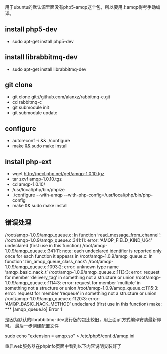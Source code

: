 用于ubuntu的默认源里面没有php5-amqp这个包，所以要用上amqp得考手动编译。

## install php5-dev
 * sudo apt-get install php5-dev

## install librabbitmq-dev
 * sudo apt-get install librabbitmq-dev


## git clone 
 * git clone git://github.com/alanxz/rabbitmq-c.git
 * cd rabbitmq-c
 * git submodule init
 * git submodule update

## configure 
* autoreconf -i && ./configure 
* make && sudo make install

## install php-ext
 * wget http://pecl.php.net/get/amqp-1.0.10.tgz
 * tar zxvf amqp-1.0.10.tgz
 * cd amqp-1.0.10/ 
 * /usr/local/php/bin/phpize
 * ./configure --with-amqp --with-php-config=/usr/local/php/bin/php-config
 * make && sudo make install

 
## 错误处理
/root/amqp-1.0.9/amqp_queue.c: In function ‘read_message_from_channel’:
/root/amqp-1.0.9/amqp_queue.c:341:11: error: ‘AMQP_FIELD_KIND_U64’ undeclared (first use in this function)
/root/amqp-1.0.9/amqp_queue.c:341:11: note: each undeclared identifier is reported only once for each function it appears in
/root/amqp-1.0.9/amqp_queue.c: In function ‘zim_amqp_queue_class_nack’:
/root/amqp-1.0.9/amqp_queue.c:1093:2: error: unknown type name ‘amqp_basic_nack_t’
/root/amqp-1.0.9/amqp_queue.c:1113:3: error: request for member ‘delivery_tag’ in something not a structure or union
/root/amqp-1.0.9/amqp_queue.c:1114:3: error: request for member ‘multiple’ in something not a structure or union
/root/amqp-1.0.9/amqp_queue.c:1115:3: error: request for member ‘requeue’ in something not a structure or union
/root/amqp-1.0.9/amqp_queue.c:1120:3: error: ‘AMQP_BASIC_NACK_METHOD’ undeclared (first use in this function)
make: *** [amqp_queue.lo] Error 1

是因为默认的librabbitmq-dev发行版的包比较旧，用上面git方式编译安装最新即可。
最后一步创建配置文件

sudo echo "extension = amqp.so" > /etc/php5/conf.d/amqp.ini

重启web服务器在phpinfo页面中看到以下内容说明安装好了
